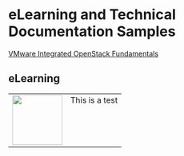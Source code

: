 # eLearning and Technical Documentation Samples

[VMware Integrated OpenStack Fundamentals](https://jamespwagner.github.io/OpenStack/story_html5.html)

## eLearning

<table border="0">
<tr>
<td>
<img src="https://jamespwagner.github.io/images/book.png" height="100" width="100">
</td>
<td valign="top">
This is a test
</td>
</tr>
</table>

<!--img src="https://jamespwagner.github.io/images/book.png" height="100" width="100"-->
